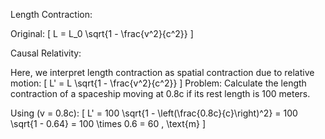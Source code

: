 Length Contraction:

Original: [ L = L_0 \sqrt{1 - \frac{v^2}{c^2}} ]

Causal Relativity:

Here, we interpret length contraction as spatial contraction due to relative motion: [ L' = L \sqrt{1 - \frac{v^2}{c^2}} ]
Problem: Calculate the length contraction of a spaceship moving at 0.8c if its rest length is 100 meters.

Using (v = 0.8c): [ L' = 100 \sqrt{1 - \left(\frac{0.8c}{c}\right)^2} = 100 \sqrt{1 - 0.64} = 100 \times 0.6 = 60 , \text{m} ]

